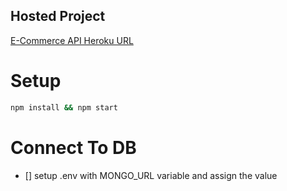 ## Hosted Project

[E-Commerce API Heroku URL](https://e-commerce-api-v9.herokuapp.com/)

# Setup

```bash
npm install && npm start
```

# Connect To DB
- [] setup .env with MONGO_URL variable and assign the value



